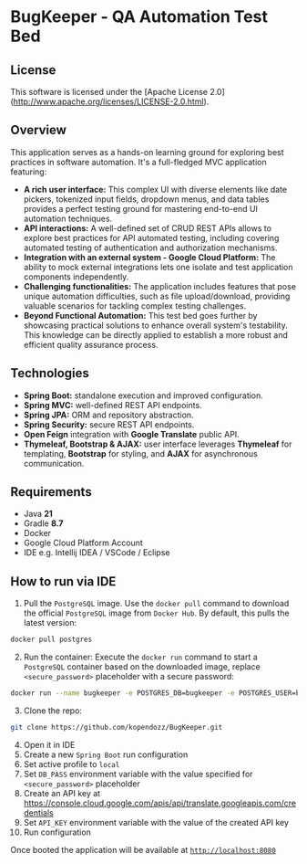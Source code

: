 # BugKeeper - QA Automation Test Bed

## License

This software is licensed under the [Apache License 2.0]
(http://www.apache.org/licenses/LICENSE-2.0.html).

## Overview

This application serves as a hands-on learning ground for exploring best practices in software automation. It's a full-fledged MVC application featuring:

- **A rich user interface:** This complex UI with diverse elements like date pickers, tokenized input fields, dropdown menus, and data tables provides a perfect testing ground for mastering end-to-end UI automation techniques.
- **API interactions:** A well-defined set of CRUD REST APIs allows to explore best practices for API automated testing, including covering automated testing of authentication and authorization mechanisms.
- **Integration with an external system - Google Cloud Platform:** The ability to mock external integrations lets one isolate and test application components independently.
- **Challenging functionalities:** The application includes features that pose unique automation difficulties, such as file upload/download, providing valuable scenarios for tackling complex testing challenges.
- **Beyond Functional Automation:** This test bed goes further by showcasing practical solutions to enhance overall system's testability. This knowledge can be directly applied to establish a more robust and efficient quality assurance process.

## Technologies

* **Spring Boot:** standalone execution and improved configuration.
* **Spring MVC:** well-defined REST API endpoints.
* **Spring JPA:** ORM and repository abstraction.
* **Spring Security:** secure REST API endpoints.
* **Open Feign** integration with **Google Translate** public API.
* **Thymeleaf, Bootstrap & AJAX:** user interface leverages **Thymeleaf** for templating, **Bootstrap** for styling, and **AJAX** for asynchronous communication.

## Requirements

*   Java **21**
*   Gradle **8.7**
*   Docker
*   Google Cloud Platform Account
*   IDE e.g. Intellij IDEA / VSCode / Eclipse

## How to run via IDE

1. Pull the `PostgreSQL` image. Use the `docker pull` command to download the official `PostgreSQL` image from `Docker Hub`. By default, this pulls the latest version:

```bash
docker pull postgres
````
2. Run the container: Execute the `docker run` command to start a `PostgreSQL` container based on the downloaded image, replace `<secure_password>` placeholder with a secure password:

```bash
docker run --name bugkeeper -e POSTGRES_DB=bugkeeper -e POSTGRES_USER=bugkeeper -e POSTGRES_PASSWORD=<secure_password> -d -p 5432:5432 postgres
```

3. Clone the repo:

```bash
git clone https://github.com/kopendozz/BugKeeper.git
``` 
4. Open it in IDE
5. Create a new `Spring Boot` run configuration
6. Set active profile to `local`
7. Set `DB_PASS` environment variable with the value specified for `<secure_password>` placeholder
8. Create an API key at https://console.cloud.google.com/apis/api/translate.googleapis.com/credentials
9. Set `API_KEY` environment variable with the value of the created API key
10. Run configuration

Once booted the application will be available at [`http://localhost:8080`](http://localhost:8080)
